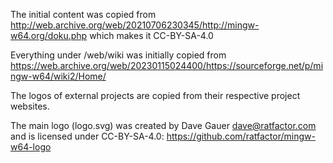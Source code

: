 The initial content was copied from
http://web.archive.org/web/20210706230345/http://mingw-w64.org/doku.php which
makes it CC-BY-SA-4.0

Everything under /web/wiki was initially copied from
https://web.archive.org/web/20230115024400/https://sourceforge.net/p/mingw-w64/wiki2/Home/

The logos of external projects are copied from their respective project websites.

The main logo (logo.svg) was created by Dave Gauer <dave@ratfactor.com> and is
licensed under CC-BY-SA-4.0: https://github.com/ratfactor/mingw-w64-logo